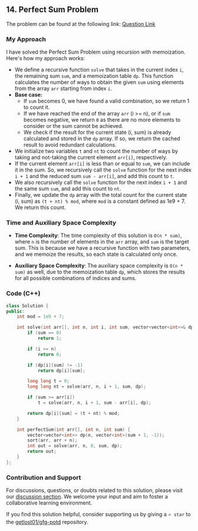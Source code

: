## 14. Perfect Sum Problem

The problem can be found at the following link: [Question Link](https://practice.geeksforgeeks.org/problems/perfect-sum-problem5633/1)

### My Approach

I have solved the Perfect Sum Problem using recursion with memoization. Here's how my approach works:

- We define a recursive function `solve` that takes in the current index `i`, the remaining sum `sum`, and a memoization table `dp`. This function calculates the number of ways to obtain the given `sum` using elements from the array `arr` starting from index `i`.
-  **Base case:** 
	- If `sum` becomes 0, we have found a valid combination, so we return 1 to count it.
	- If we have reached the end of the array `arr` (i >= n), or if `sum` becomes negative, we return `0` as there are no more elements to consider or the sum cannot be achieved.
	- We check if the result for the current state (i, sum) is already calculated and stored in the `dp` array. If so, we return the cached result to avoid redundant calculations.
- We initialize two variables `t` and `nt` to count the number of ways by taking and not-taking the current element `arr[i]`, respectively.
- If the current element `arr[i]` is less than or equal to `sum`, we can include it in the sum. So, we recursively call the `solve` function for the next index `i + 1` and the reduced sum `sum - arr[i]`, and add this count to `t`.
- We also recursively call the `solve` function for the next index `i + 1` and the same sum `sum`, and add this count to `nt`.
- Finally, we update the `dp` array with the total count for the current state (i, sum) as `(t + nt) % mod`, where `mod` is a constant defined as 1e9 + 7. We return this count.

### Time and Auxiliary Space Complexity

- **Time Complexity**: The time complexity of this solution is `O(n * sum)`, where `n` is the number of elements in the `arr` array, and `sum` is the target sum. This is because we have a recursive function with two parameters, and we memoize the results, so each state is calculated only once.

- **Auxiliary Space Complexity**: The auxiliary space complexity is `O(n * sum)` as well, due to the memoization table `dp`, which stores the results for all possible combinations of indices and sums.

### Code (C++)
```cpp
class Solution {
public:
    int mod = 1e9 + 7;

    int solve(int arr[], int n, int i, int sum, vector<vector<int>>& dp) {
        if (sum == 0)
            return 1;

        if (i >= n)
            return 0;

        if (dp[i][sum] != -1)
            return dp[i][sum];

        long long t = 0;
        long long nt = solve(arr, n, i + 1, sum, dp);

        if (sum >= arr[i])
            t = solve(arr, n, i + 1, sum - arr[i], dp);

        return dp[i][sum] = (t + nt) % mod;
    }

    int perfectSum(int arr[], int n, int sum) {
        vector<vector<int>> dp(n, vector<int>(sum + 1, -1));
        sort(arr, arr + n);
        int out = solve(arr, n, 0, sum, dp);
        return out;
    }
};
```

### Contribution and Support

For discussions, questions, or doubts related to this solution, please visit our [discussion section](https://github.com/getlost01/gfg-potd/discussions). We welcome your input and aim to foster a collaborative learning environment.

If you find this solution helpful, consider supporting us by giving a `⭐ star` to the [getlost01/gfg-potd](https://github.com/getlost01/gfg-potd) repository.